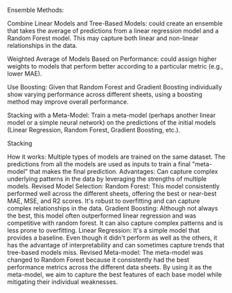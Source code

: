 
Ensemble Methods:

Combine Linear Models and Tree-Based Models: could create an ensemble that takes the average of predictions from a linear regression model and a Random Forest model. This may capture both linear and non-linear relationships in the data.

Weighted Average of Models Based on Performance: could assign higher weights to models that perform better according to a particular metric (e.g., lower MAE).

Use Boosting: Given that Random Forest and Gradient Boosting individually show varying performance across different sheets, using a boosting method may improve overall performance.

Stacking with a Meta-Model: Train a meta-model (perhaps another linear model or a simple neural network) on the predictions of the initial models (Linear Regression, Random Forest, Gradient Boosting, etc.).

Stacking

How it works: Multiple types of models are trained on the same dataset. The predictions from all the models are used as inputs to train a final "meta-model" that makes the final prediction.
Advantages: Can capture complex underlying patterns in the data by leveraging the strengths of multiple models.
Revised Model Selection:
Random Forest: This model consistently performed well across the different sheets, offering the best or near-best MAE, MSE, and R2 scores. It's robust to overfitting and can capture complex relationships in the data.
Gradient Boosting: Although not always the best, this model often outperformed linear regression and was competitive with random forest. It can also capture complex patterns and is less prone to overfitting.
Linear Regression: It's a simple model that provides a baseline. Even though it didn't perform as well as the others, it has the advantage of interpretability and can sometimes capture trends that tree-based models miss.
Revised Meta-model:
The meta-model was changed to Random Forest because it consistently had the best performance metrics across the different data sheets. By using it as the meta-model, we aim to capture the best features of each base model while mitigating their individual weaknesses.

